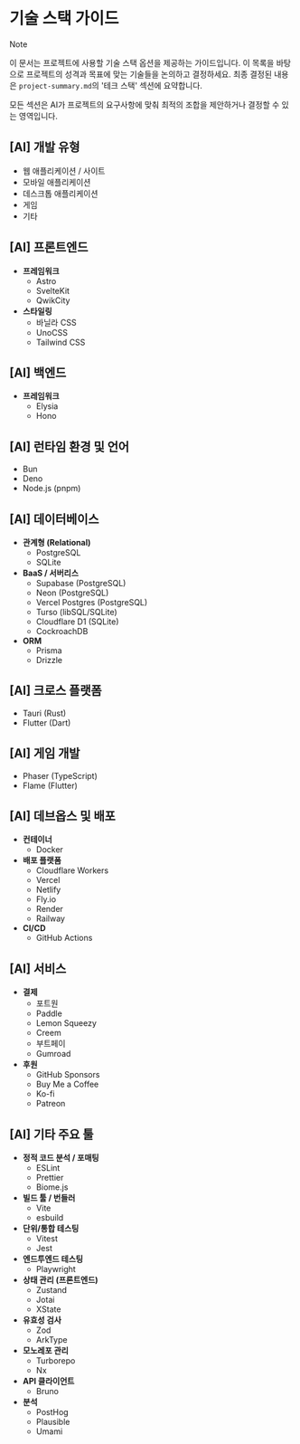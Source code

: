 # 기술 스택 가이드

> [!NOTE]
> 이 문서는 프로젝트에 사용할 기술 스택 옵션을 제공하는 가이드입니다. 이 목록을 바탕으로 프로젝트의 성격과 목표에 맞는 기술들을 논의하고 결정하세요. 최종 결정된 내용은 `project-summary.md`의 '테크 스택' 섹션에 요약합니다.

모든 섹션은 AI가 프로젝트의 요구사항에 맞춰 최적의 조합을 제안하거나 결정할 수 있는 영역입니다.

## [AI] 개발 유형

- 웹 애플리케이션 / 사이트
- 모바일 애플리케이션
- 데스크톱 애플리케이션
- 게임
- 기타

## [AI] 프론트엔드

- **프레임워크**
  - Astro
  - SvelteKit
  - QwikCity
- **스타일링**
  - 바닐라 CSS
  - UnoCSS
  - Tailwind CSS

## [AI] 백엔드

- **프레임워크**
  - Elysia
  - Hono

## [AI] 런타임 환경 및 언어

- Bun
- Deno
- Node.js (pnpm)

## [AI] 데이터베이스

- **관계형 (Relational)**
  - PostgreSQL
  - SQLite
- **BaaS / 서버리스**
  - Supabase (PostgreSQL)
  - Neon (PostgreSQL)
  - Vercel Postgres (PostgreSQL)
  - Turso (libSQL/SQLite)
  - Cloudflare D1 (SQLite)
  - CockroachDB
- **ORM**
  - Prisma
  - Drizzle

## [AI] 크로스 플랫폼

- Tauri (Rust)
- Flutter (Dart)

## [AI] 게임 개발

- Phaser (TypeScript)
- Flame (Flutter)

## [AI] 데브옵스 및 배포

- **컨테이너**
  - Docker
- **배포 플랫폼**
  - Cloudflare Workers
  - Vercel
  - Netlify
  - Fly.io
  - Render
  - Railway
- **CI/CD**
  - GitHub Actions

## [AI] 서비스

- **결제**
  - 포트원
  - Paddle
  - Lemon Squeezy
  - Creem
  - 부트페이
  - Gumroad
- **후원**
  - GitHub Sponsors
  - Buy Me a Coffee
  - Ko-fi
  - Patreon

## [AI] 기타 주요 툴

- **정적 코드 분석 / 포매팅**
  - ESLint
  - Prettier
  - Biome.js
- **빌드 툴 / 번들러**
  - Vite
  - esbuild
- **단위/통합 테스팅**
  - Vitest
  - Jest
- **엔드투엔드 테스팅**
  - Playwright
- **상태 관리 (프론트엔드)**
  - Zustand
  - Jotai
  - XState
- **유효성 검사**
  - Zod
  - ArkType
- **모노레포 관리**
  - Turborepo
  - Nx
- **API 클라이언트**
  - Bruno
- **분석**
  - PostHog
  - Plausible
  - Umami
